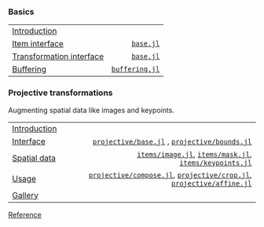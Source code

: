 

### Basics

|                                                           |                                    |
| :-------------------------------------------------------- | ---------------------------------: |
| [Introduction](docs/literate/intro.md)                    |                                    |
| [Item interface](docs/literate/iteminterface.md)          |           [`base.jl`](src/base.jl) |
| [Transformation interface](docs/literate/tfminterface.md) |           [`base.jl`](src/base.jl) |
| [Buffering](docs/literate/buffering.md)                   | [`buffering.jl`](src/buffering.jl) |

### Projective transformations

Augmenting spatial data like images and keypoints.

|                                                    |                                                                                                                                                          |
| :------------------------------------------------- | -------------------------------------------------------------------------------------------------------------------------------------------------------: |
| [Introduction](docs/literate/projective/intro.md)  |                                                                                                                                                          |  |
| [Interface](docs/literate/projective/interface.md) |                                            [`projective/base.jl`](src/projective/base.jl)           , [`projective/bounds.jl`](src/projective/bounds.jl) |  |
| [Spatial data](docs/literate/projective/data.md)   |                             [`items/image.jl`](src/items/image.jl), [`items/mask.jl`](src/items/mask.jl), [`items/keypoints.jl`](src/items/keypoints.jl) |  |
| [Usage](docs/literate/projective/usage.md)         | [`projective/compose.jl`](src/projective/compose.jl), [`projective/crop.jl`](src/projective/crop.jl), [`projective/affine.jl`](src/projective/affine.jl) |
| [Gallery](docs/literate/projective/gallery.jl)     |                                                                                                                                                          |

[Reference](docstrings.md)
